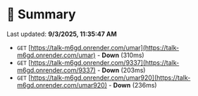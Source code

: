 # 📖 Summary
Last updated: **9/3/2025, 11:35:47 AM**

- `GET` [https://talk-m6gd.onrender.com/umar](https://talk-m6gd.onrender.com/umar) - **Down** (310ms)
- `GET` [https://talk-m6gd.onrender.com/9337](https://talk-m6gd.onrender.com/9337) - **Down** (203ms)
- `GET` [https://talk-m6gd.onrender.com/umar920](https://talk-m6gd.onrender.com/umar920) - **Down** (236ms)
